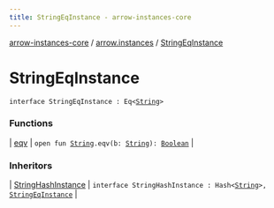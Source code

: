 ```yaml
---
title: StringEqInstance - arrow-instances-core
---
```


[arrow-instances-core](../../index.html) / [arrow.instances](../index.html) / [StringEqInstance](./index.html)

# StringEqInstance

`interface StringEqInstance : Eq<`[`String`](https://kotlinlang.org/api/latest/jvm/stdlib/kotlin/-string/index.html)`>`

### Functions

| [eqv](eqv.html) | `open fun `[`String`](https://kotlinlang.org/api/latest/jvm/stdlib/kotlin/-string/index.html)`.eqv(b: `[`String`](https://kotlinlang.org/api/latest/jvm/stdlib/kotlin/-string/index.html)`): `[`Boolean`](https://kotlinlang.org/api/latest/jvm/stdlib/kotlin/-boolean/index.html) |

### Inheritors

| [StringHashInstance](../-string-hash-instance/index.html) | `interface StringHashInstance : Hash<`[`String`](https://kotlinlang.org/api/latest/jvm/stdlib/kotlin/-string/index.html)`>, `[`StringEqInstance`](./index.html) |

